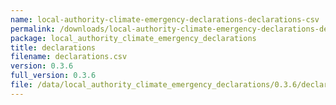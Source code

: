 ```yaml
---
name: local-authority-climate-emergency-declarations-declarations-csv
permalink: /downloads/local-authority-climate-emergency-declarations-declarations-csv/0_3_6
package: local_authority_climate_emergency_declarations
title: declarations
filename: declarations.csv
version: 0.3.6
full_version: 0.3.6
file: /data/local_authority_climate_emergency_declarations/0.3.6/declarations.csv
---
```


